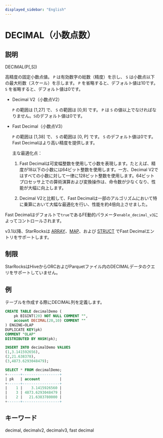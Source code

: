 ```yaml
---
displayed_sidebar: "English"
---
```


# DECIMAL（小数点数）

## 説明

DECIMAL(P[,S])

高精度の固定小数点値。 `P` は有効数字の総数（精度）を示し、 `S` は小数点以下の最大桁数（スケール）を示します。
`P` を省略すると、デフォルト値は10です。 `S` を省略すると、デフォルト値は0です。

* Decimal V2（小数点V2）

  `P` の範囲は [1,27] で、 `S` の範囲は [0,9] です。 `P` は `S` の値以上でなければなりません。`S`のデフォルト値は0です。

* Fast Decimal（小数点V3）

  `P` の範囲は [1,38] で、 `S` の範囲は [0, P] です。 `S` のデフォルト値は0です。Fast Decimalはより高い精度を提供します。
  
  主な最適化点：
  
  1. Fast Decimalは可変幅整数を使用して小数を表現します。たとえば、精度が18以下の小数には64ビット整数を使用します。一方、Decimal V2ではすべての小数に対して一律に128ビット整数を使用します。64ビットプロセッサ上での算術演算および変換操作は、命令数が少なくなり、性能が大幅に向上します。
  
  2. Decimal V2と比較して、Fast Decimalは一部のアルゴリズムにおいて特に乗算において大幅な最適化を行い、性能を約4倍向上させました。

Fast Decimalはデフォルトで`true`であるFE動的パラメータ`enable_decimal_v3`によってコントロールされます。

v3.1以降、StarRocksは [ARRAY](Array.md)、[MAP](Map.md)、および [STRUCT](STRUCT.md) でFast Decimalエントリをサポートします。

## 制限

StarRocksはHiveからORCおよびParquetファイル内のDECIMALデータのクエリをサポートしていません。

## 例

テーブルを作成する際にDECIMAL列を定義します。

```sql
CREATE TABLE decimalDemo (
    pk BIGINT(20) NOT NULL COMMENT "",
    account DECIMAL(20,10) COMMENT ""
) ENGINE=OLAP 
DUPLICATE KEY(pk)
COMMENT "OLAP"
DISTRIBUTED BY HASH(pk);

INSERT INTO decimalDemo VALUES
(1,3.141592656),
(2,21.638378),
(3,4873.6293048479);

SELECT * FROM decimalDemo;
+------+-----------------+
| pk   | account         |
+------+-----------------+
|    1 |    3.1415926560 |
|    3 | 4873.6293048479 |
|    2 |   21.6383780000 |
+------+-----------------+
```

## キーワード

decimal, decimalv2, decimalv3, fast decimal